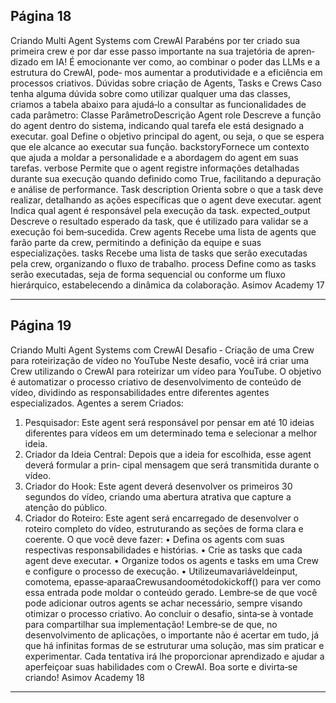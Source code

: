 ## Página 18

Criando Multi Agent Systems com CrewAI
Parabéns por ter criado sua primeira crew e por dar esse passo importante na sua trajetória de apren‑
dizado em IA! É emocionante ver como, ao combinar o poder das LLMs e a estrutura do CrewAI, pode‑
mos aumentar a produtividade e a eficiência em processos criativos.
Dúvidas sobre criação de Agents, Tasks e Crews
Caso tenha alguma dúvida sobre como utilizar qualquer uma das classes, criamos a tabela abaixo
para ajudá‑lo a consultar as funcionalidades de cada parâmetro:
Classe ParâmetroDescrição
Agent role
Descreve a função do agent dentro do sistema, indicando qual tarefa ele está
designado a executar.
goal
Define o objetivo principal do agent, ou seja, o que se espera que ele alcance
ao executar sua função.
backstoryFornece um contexto que ajuda a moldar a personalidade e a abordagem do
agent em suas tarefas.
verbose Permite que o agent registre informações detalhadas durante sua execução
quando definido como True, facilitando a depuração e análise de
performance.
Task
description
Orienta sobre o que a task deve realizar, detalhando as ações específicas que
o agent deve executar.
agent
Indica qual agent é responsável pela execução da task.
expected_output
Descreve o resultado esperado da task, que é utilizado para validar se a
execução foi bem‑sucedida.
Crew
agents
Recebe uma lista de agents que farão parte da crew, permitindo a definição
da equipe e suas especializações.
tasks
Recebe uma lista de tasks que serão executadas pela crew, organizando o
fluxo de trabalho.
process Define como as tasks serão executadas, seja de forma sequencial ou
conforme um fluxo hierárquico, estabelecendo a dinâmica da colaboração.
Asimov Academy
17


---
## Página 19

Criando Multi Agent Systems com CrewAI
Desafio ‑ Criação de uma Crew para roteirização de vídeo no YouTube
Neste desafio, você irá criar uma Crew utilizando o CrewAI para roteirizar um vídeo para YouTube. O
objetivo é automatizar o processo criativo de desenvolvimento de conteúdo de vídeo, dividindo as
responsabilidades entre diferentes agentes especializados.
Agentes a serem Criados:
1. Pesquisador: Este agent será responsável por pensar em até 10 ideias diferentes para vídeos
em um determinado tema e selecionar a melhor ideia.
2. Criador da Ideia Central: Depois que a ideia for escolhida, esse agent deverá formular a prin‑
cipal mensagem que será transmitida durante o vídeo.
3. Criador do Hook: Este agent deverá desenvolver os primeiros 30 segundos do vídeo, criando
uma abertura atrativa que capture a atenção do público.
4. Criador do Roteiro: Este agent será encarregado de desenvolver o roteiro completo do vídeo,
estruturando as seções de forma clara e coerente.
O que você deve fazer:
• Defina os agents com suas respectivas responsabilidades e histórias.
• Crie as tasks que cada agent deve executar.
• Organize todos os agents e tasks em uma Crew e configure o processo de execução.
• Utilizeumavariáveldeinput, comotema, epasse‑aparaaCrewusandoométodokickoff()
para ver como essa entrada pode moldar o conteúdo gerado.
Lembre‑se de que você pode adicionar outros agents se achar necessário, sempre visando otimizar o
processo criativo.
Ao concluir o desafio, sinta‑se à vontade para compartilhar sua implementação! Lembre‑se de que,
no desenvolvimento de aplicações, o importante não é acertar em tudo, já que há infinitas formas
de se estruturar uma solução, mas sim praticar e experimentar. Cada tentativa irá lhe proporcionar
aprendizado e ajudar a aperfeiçoar suas habilidades com o CrewAI. Boa sorte e divirta‑se criando!
Asimov Academy
18


---